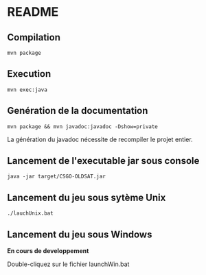 # README


## Compilation
``
mvn package
``
## Execution
``
mvn exec:java
``

## Genération de la documentation
``
mvn package && mvn javadoc:javadoc -Dshow=private
``

La génération du javadoc nécessite de recompiler le projet entier.

## Lancement de l'executable jar sous console
``
java -jar target/CSGO-OLDSAT.jar
``

## Lancement du jeu sous sytème Unix
``
./lauchUnix.bat
``


## Lancement du jeu sous Windows
**En cours de developpement**

Double-cliquez sur le fichier launchWin.bat

